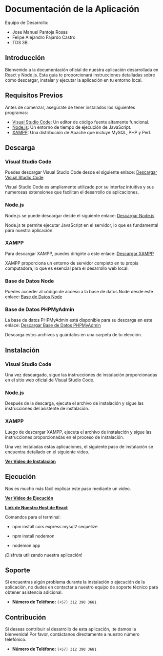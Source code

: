 # Documentación de la Aplicación

Equipo de Desarrollo:
- Jose Manuel Pantoja Rosas
- Felipe Alejandro Fajardo Castro
- TDS 3B

## Introducción

Bienvenido a la documentación oficial de nuestra aplicación desarrollada en React y Node.js. Esta guía te proporcionará instrucciones detalladas sobre cómo descargar, instalar y ejecutar la aplicación en tu entorno local.

## Requisitos Previos

Antes de comenzar, asegúrate de tener instalados los siguientes programas:

- [Visual Studio Code](https://code.visualstudio.com): Un editor de código fuente altamente funcional.
- [Node.js](https://nodejs.org): Un entorno de tiempo de ejecución de JavaScript.
- [XAMPP](https://www.apachefriends.org): Una distribución de Apache que incluye MySQL, PHP y Perl.

## Descarga

### Visual Studio Code

Puedes descargar Visual Studio Code desde el siguiente enlace: [Descargar Visual Studio Code](https://code.visualstudio.com)

Visual Studio Code es ampliamente utilizado por su interfaz intuitiva y sus numerosas extensiones que facilitan el desarrollo de aplicaciones.

### Node.js

Node.js se puede descargar desde el siguiente enlace: [Descargar Node.js](https://nodejs.org/en/download)

Node.js te permite ejecutar JavaScript en el servidor, lo que es fundamental para nuestra aplicación.

### XAMPP

Para descargar XAMPP, puedes dirigirte a este enlace: [Descargar XAMPP](https://www.apachefriends.org/es/download.html)

XAMPP proporciona un entorno de servidor completo en tu propia computadora, lo que es esencial para el desarrollo web local.

### Base de Datos Node

Puedes acceder al código de acceso a la base de datos Node desde este enlace: [Base de Datos Node](https://drive.google.com/drive/folders/1r2lMEi0m_HXt4ZWkvkJfvroj-nXcgbxr?)

### Base de Datos PHPMyAdmin

La base de datos PHPMyAdmin está disponible para su descarga en este enlace: [Descargar Base de Datos PHPMyAdmin](https://drive.google.com/file/d/1Ek1pxkoaq0RRnHLzTNAiRs17AtCCI_1z/view?usp=sharing)

Descarga estos archivos y guárdalos en una carpeta de tu elección.

## Instalación

### Visual Studio Code

Una vez descargado, sigue las instrucciones de instalación proporcionadas en el sitio web oficial de Visual Studio Code.

### Node.js

Después de la descarga, ejecuta el archivo de instalación y sigue las instrucciones del asistente de instalación.

### XAMPP

Luego de descargar XAMPP, ejecuta el archivo de instalación y sigue las instrucciones proporcionadas en el proceso de instalación.

Una vez instaladas estas aplicaciones, el siguiente paso de instalación se encuentra detallado en el siguiente video.

**[Ver Video de Instalación](https://youtu.be/iHJnM2fN6xI?si=aAXiUbw2WzRRd3LN)**


## Ejecución

Nos es mucho más fácil explicar este paso mediante un video.

**[Ver Video de Ejecución](https://youtu.be/QhxqlPuLePo)**

**[Link de Nuestro Host de React](https://crud-react-mysql-two.vercel.app)**

Comandos para el terminal:

- npm install cors express mysql2 sequelize

- npm install nodemon

- nodemon app


¡Disfruta utilizando nuestra aplicación!

## Soporte

Si encuentras algún problema durante la instalación o ejecución de la aplicación, no dudes en contactar a nuestro equipo de soporte técnico para obtener asistencia adicional.

- **Número de Teléfono:** `(+57) 312 390 3681`

## Contribución

Si deseas contribuir al desarrollo de esta aplicación, ¡te damos la bienvenida! Por favor, contáctanos directamente a nuestro número telefónico.

- **Número de Teléfono:** `(+57) 312 390 3681`
